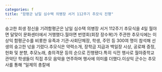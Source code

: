 ```yaml
---
categories: f
title: "함평군 남일 심수택 의병장 서거 112주기 추모식 진행"
---
```

숭고한 희생 정신을 기려함평군은 남일 심수택 의병장 서거 112주기 추모식을 4일 월야면 달맞이 문화센터에서 거행했다.월야면 번영회(회장 장수복)가 주관한 추모식에는 이상익 함평군수를 비롯한 유족과 기관·사회단체장, 학생, 주민 등 300여 명이 참석해 선생의 숭고한 넋을 기렸다.추모식은 약력소개, 장학금 지급과 백일장 시상, 공로패 증정, 헌화 및 분향, 추모노래, 충의격문 등의 순으로 진행됐다.특히 식전 행사로 월야중학교 관악단 학생들이 직접 추모 음악을 연주하며 행사에 의미를 더했다.이상익 군수는 추모사를 통해 “일제의 총칼에